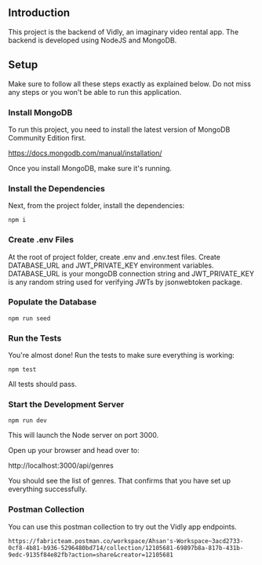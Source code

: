 ## Introduction

This project is the backend of Vidly, an imaginary video rental app. The backend is developed
using NodeJS and MongoDB.

## Setup

Make sure to follow all these steps exactly as explained below. Do not miss any steps or you won't be able to run this application.

### Install MongoDB

To run this project, you need to install the latest version of MongoDB Community Edition first.

https://docs.mongodb.com/manual/installation/

Once you install MongoDB, make sure it's running.

### Install the Dependencies

Next, from the project folder, install the dependencies:

    npm i

### Create .env Files

At the root of project folder, create .env and .env.test files. Create DATABASE_URL and
JWT_PRIVATE_KEY environment variables. DATABASE_URL is your mongoDB connection string and
JWT_PRIVATE_KEY is any random string used for verifying JWTs by jsonwebtoken package.

### Populate the Database

    npm run seed

### Run the Tests

You're almost done! Run the tests to make sure everything is working:

    npm test

All tests should pass.

### Start the Development Server

    npm run dev

This will launch the Node server on port 3000.

Open up your browser and head over to:

http://localhost:3000/api/genres

You should see the list of genres. That confirms that you have set up everything successfully.

### Postman Collection

You can use this postman collection to try out the Vidly app endpoints.

    https://fabricteam.postman.co/workspace/Ahsan's-Workspace~3acd2733-0cf8-4b81-b936-5296480bd714/collection/12105681-69897b8a-817b-431b-9edc-9135f84e82fb?action=share&creator=12105681
